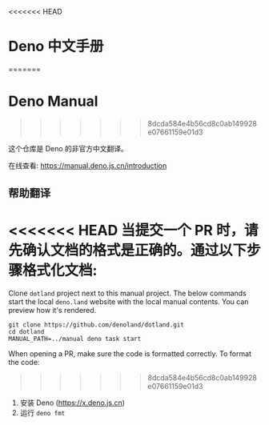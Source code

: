 <<<<<<< HEAD
# Deno 中文手册
=======
# Deno Manual
>>>>>>> 8dcda584e4b56cd8c0ab149928e07661159e01d3

这个仓库是 Deno 的非官方中文翻译。

在线查看: https://manual.deno.js.cn/introduction

## 帮助翻译

<<<<<<< HEAD
当提交一个 PR 时，请先确认文档的格式是正确的。通过以下步骤格式化文档:
=======
Clone `dotland` project next to this manual project. The below commands start
the local `deno.land` website with the local manual contents. You can preview
how it's rendered.

```
git clone https://github.com/denoland/dotland.git
cd dotland
MANUAL_PATH=../manual deno task start
```

When opening a PR, make sure the code is formatted correctly. To format the
code:
>>>>>>> 8dcda584e4b56cd8c0ab149928e07661159e01d3

1. 安装 Deno (https://x.deno.js.cn)
2. 运行 `deno fmt`
